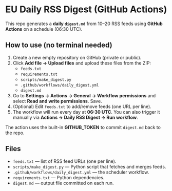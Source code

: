 # EU Daily RSS Digest (GitHub Actions)

This repo generates a **daily `digest.md`** from 10–20 RSS feeds using **GitHub Actions** on a schedule (06:30 UTC).

## How to use (no terminal needed)

1. Create a new empty repository on GitHub (private or public).
2. Click **Add file → Upload files** and upload these files from the ZIP:
   - `feeds.txt`
   - `requirements.txt`
   - `scripts/make_digest.py`
   - `.github/workflows/daily_digest.yml`
   - `digest.md`
3. Go to **Settings → Actions → General → Workflow permissions** and select **Read and write permissions**. Save.
4. (Optional) Edit `feeds.txt` to add/remove feeds (one URL per line).
5. The workflow will run every day at **06:30 UTC**. You can also trigger it manually via **Actions → Daily RSS Digest → Run workflow**.

The action uses the built-in **GITHUB_TOKEN** to commit `digest.md` back to the repo.

## Files
- `feeds.txt` — list of RSS feed URLs (one per line).
- `scripts/make_digest.py` — Python script that fetches and merges feeds.
- `.github/workflows/daily_digest.yml` — the scheduler workflow.
- `requirements.txt` — Python dependencies.
- `digest.md` — output file committed on each run.

